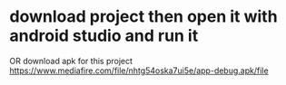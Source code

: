 # download project then open it with android studio and run it 
OR 
download apk for this project
https://www.mediafire.com/file/nhtg54oska7ui5e/app-debug.apk/file

